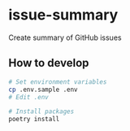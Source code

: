 # issue-summary
Create summary of GitHub issues

## How to develop

```sh
# Set environment variables
cp .env.sample .env
# Edit .env

# Install packages
poetry install
```
